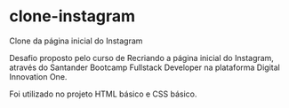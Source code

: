 # clone-instagram
Clone da página inicial do Instagram

Desafio proposto pelo curso de Recriando a página inicial do Instagram, através do Santander Bootcamp Fullstack Developer
na plataforma Digital Innovation One.

Foi utilizado no projeto HTML básico e CSS básico.

